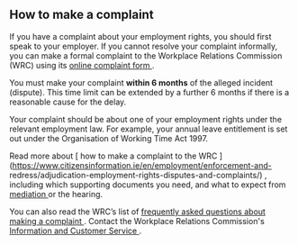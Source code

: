 ##  How to make a complaint

If you have a complaint about your employment rights, you should first speak
to your employer. If you cannot resolve your complaint informally, you can
make a formal complaint to the Workplace Relations Commission (WRC) using its
[ online complaint form
](https://www.workplacerelations.ie/en/Complaints_Disputes/Refer_a_Dispute_Make_a_Complaint/)
.

You must make your complaint **within 6 months** of the alleged incident
(dispute). This time limit can be extended by a further 6 months if there is a
reasonable cause for the delay.

Your complaint should be about one of your employment rights under the
relevant employment law. For example, your annual leave entitlement is set out
under the Organisation of Working Time Act 1997.

Read more about [ how to make a complaint to the WRC
](https://www.citizensinformation.ie/en/employment/enforcement-and-
redress/adjudication-employment-rights-disputes-and-complaints/) , including
which supporting documents you need, and what to expect from [ mediation
](/en/employment/enforcement-and-redress/workplace-mediation/) or the hearing.

You can also read the WRC’s list of [ frequently asked questions about making
a complaint
](https://www.workplacerelations.ie/en/complaints_disputes/making_a_complaint/)
. Contact the Workplace Relations Commission's [ Information and Customer
Service ](https://www.workplacerelations.ie/en/contact_us/contact-details/) .
